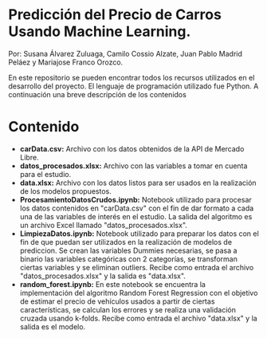 # Predicción del Precio de Carros Usando Machine Learning.

Por: Susana Álvarez Zuluaga, Camilo Cossio Alzate, Juan Pablo Madrid Peláez y Mariajose Franco Orozco.

En este repositorio se pueden encontrar todos los recursos utilizados en el desarrollo del proyecto. El lenguaje de programación utilizado fue Python. A continuación una breve descripción de los contenidos

# Contenido

- **carData.csv:** Archivo con los datos obtenidos de la API de Mercado Libre.
- **datos_procesados.xlsx:** Archivo con las variables a tomar en cuenta para el estudio.
- **data.xlsx:** Archivo con los datos listos para ser usados en la realización de los modelos propuestos.
- **ProcesamientoDatosCrudos.ipynb:** Notebook utilizado para procesar los datos contenidos en "carData.csv" con el fin de dar formato a cada una de las variables de interés en el estudio. La salida del algoritmo es un archivo Excel llamado "datos_procesados.xlsx".
- **LimpiezaDatos.ipynb:** Notebook utilizado para preparar los datos con el fin de que puedan ser utilizados en la realización de modelos de prediccion. Se crean las variables Dummies necesarias, se pasa a binario las variables categóricas con 2 categorías, se transforman ciertas variables y se eliminan outliers. Recibe como entrada el archivo "datos_procesados.xlsx" y la salida es "data.xlsx".
- **random_forest.ipynb:** En este notebook se encuentra la implementación del algoritmo Random Forest Regression con el objetivo de estimar el precio de vehículos usados a partir de ciertas características, se calculan los errores y se realiza una validación cruzada usando k-folds. Recibe como entrada el archivo "data.xlsx" y la salida es el modelo.
